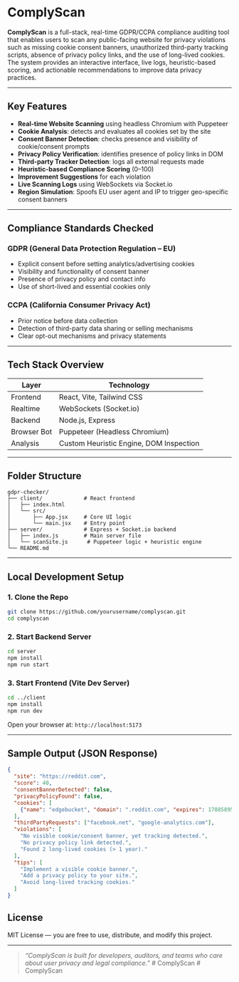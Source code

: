 # ComplyScan

**ComplyScan** is a full-stack, real-time GDPR/CCPA compliance auditing tool that enables users to scan any public-facing website for privacy violations such as missing cookie consent banners, unauthorized third-party tracking scripts, absence of privacy policy links, and the use of long-lived cookies. The system provides an interactive interface, live logs, heuristic-based scoring, and actionable recommendations to improve data privacy practices.

---

##  Key Features

*  **Real-time Website Scanning** using headless Chromium with Puppeteer
*  **Cookie Analysis**: detects and evaluates all cookies set by the site
*  **Consent Banner Detection**: checks presence and visibility of cookie/consent prompts
*  **Privacy Policy Verification**: identifies presence of policy links in DOM
*  **Third-party Tracker Detection**: logs all external requests made
*  **Heuristic-based Compliance Scoring** (0–100)
*  **Improvement Suggestions** for each violation
*  **Live Scanning Logs** using WebSockets via Socket.io
*  **Region Simulation**: Spoofs EU user agent and IP to trigger geo-specific consent banners

---

##  Compliance Standards Checked

###  **GDPR (General Data Protection Regulation – EU)**

* Explicit consent before setting analytics/advertising cookies
* Visibility and functionality of consent banner
* Presence of privacy policy and contact info
* Use of short-lived and essential cookies only

###  **CCPA (California Consumer Privacy Act)**

* Prior notice before data collection
* Detection of third-party data sharing or selling mechanisms
* Clear opt-out mechanisms and privacy statements

---

##  Tech Stack Overview

| Layer       | Technology                              |
| ----------- | --------------------------------------- |
| Frontend    | React, Vite, Tailwind CSS               |
| Realtime    | WebSockets (Socket.io)                  |
| Backend     | Node.js, Express                        |
| Browser Bot | Puppeteer (Headless Chromium)           |
| Analysis    | Custom Heuristic Engine, DOM Inspection |

---

## Folder Structure

```
gdpr-checker/
├── client/             # React frontend
│   ├── index.html
│   └── src/
│       ├── App.jsx     # Core UI logic
│       └── main.jsx    # Entry point
├── server/             # Express + Socket.io backend
│   ├── index.js        # Main server file
│   └── scanSite.js      # Puppeteer logic + heuristic engine
└── README.md
```

---

##  Local Development Setup

### 1. Clone the Repo

```bash
git clone https://github.com/yourusername/complyscan.git
cd complyscan
```

### 2. Start Backend Server

```bash
cd server
npm install
npm run start
```

### 3. Start Frontend (Vite Dev Server)

```bash
cd ../client
npm install
npm run dev
```

Open your browser at: `http://localhost:5173`

---

## Sample Output (JSON Response)

```json
{
  "site": "https://reddit.com",
  "score": 40,
  "consentBannerDetected": false,
  "privacyPolicyFound": false,
  "cookies": [
    {"name": "edgebucket", "domain": ".reddit.com", "expires": 1788589575}
  ],
  "thirdPartyRequests": ["facebook.net", "google-analytics.com"],
  "violations": [
    "No visible cookie/consent banner, yet tracking detected.",
    "No privacy policy link detected.",
    "Found 2 long-lived cookies (> 1 year)."
  ],
  "tips": [
    "Implement a visible cookie banner.",
    "Add a privacy policy to your site.",
    "Avoid long-lived tracking cookies."
  ]
}
```








##  License

MIT License — you are free to use, distribute, and modify this project.

---





> *“ComplyScan is built for developers, auditors, and teams who care about user privacy and legal compliance.”*
#   C o m p l y S c a n 
 
 #   C o m p l y S c a n  
 